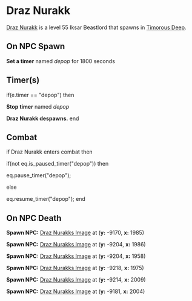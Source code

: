 # Draz Nurakk



[Draz Nurakk](/npc/96003) is a level 55 Iksar Beastlord that spawns in [Timorous Deep](/zone/96).



## On NPC Spawn

**Set a timer** named *depop* for 1800 seconds


## Timer(s)

if(e.timer == "depop") then


**Stop timer** named *depop*


**Draz Nurakk despawns.**
end



## Combat

if Draz Nurakk enters combat  then


if(not eq.is_paused_timer("depop")) then



eq.pause_timer("depop");


else


eq.resume_timer("depop");
end



## On NPC Death

**Spawn NPC:**  [Draz Nurakks Image](/npc/96010) at (**y:** -9170, **x:** 1985)

**Spawn NPC:**  [Draz Nurakks Image](/npc/96010) at (**y:** -9204, **x:** 1986)

**Spawn NPC:**  [Draz Nurakks Image](/npc/96010) at (**y:** -9204, **x:** 1958)

**Spawn NPC:**  [Draz Nurakks Image](/npc/96010) at (**y:** -9218, **x:** 1975)

**Spawn NPC:**  [Draz Nurakks Image](/npc/96010) at (**y:** -9214, **x:** 2009)

**Spawn NPC:**  [Draz Nurakks Image](/npc/96010) at (**y:** -9181, **x:** 2004)